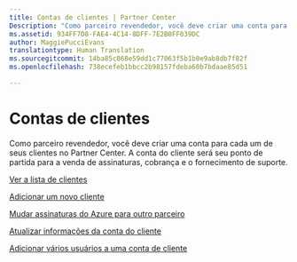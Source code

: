 ```yaml
---
title: Contas de clientes | Partner Center
Description: "Como parceiro revendedor, você deve criar uma conta para cada um de seus clientes no Partner Center. A conta do cliente será seu ponto de partida para a venda de assinaturas, cobrança e o fornecimento de suporte."
ms.assetid: 934FF7D8-FAE4-4C14-8DFF-7E2B0FF039DC
author: MaggiePucciEvans
translationtype: Human Translation
ms.sourcegitcommit: 14ba85c868e59dd1c77063f5b1b0e9ab8db7f82f
ms.openlocfilehash: 738ecefeb1bbcc2b98157fdeba60b7bdaae85d51

---
```


# Contas de clientes


Como parceiro revendedor, você deve criar uma conta para cada um de seus clientes no Partner Center. A conta do cliente será seu ponto de partida para a venda de assinaturas, cobrança e o fornecimento de suporte.

[Ver a lista de clientes](see-your-customer-list.md)

[Adicionar um novo cliente](add-a-new-customer.md)

[Mudar assinaturas do Azure para outro parceiro](switch-azure-subscriptions-to-a-different-partner.md)

[Atualizar informações da conta do cliente](update-customer-account-info.md)

[Adicionar vários usuários a uma conta de cliente](adding-multiple-users-to-a-customer-account.md)

 

 






<!--HONumber=Nov16_HO4-->


